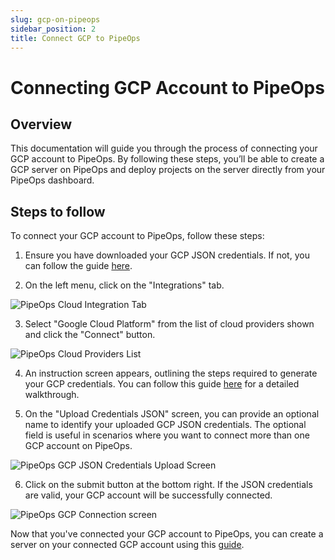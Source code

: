 ```yaml
---
slug: gcp-on-pipeops
sidebar_position: 2
title: Connect GCP to PipeOps
---
```


# Connecting GCP Account to PipeOps

## Overview

This documentation will guide you through the process of connecting your GCP account to PipeOps. By following these steps, you’ll be able to create a GCP server on PipeOps and deploy projects on the server directly from your PipeOps dashboard.

## Steps to follow

To connect your GCP account to PipeOps, follow these steps:

1. Ensure you have downloaded your GCP JSON credentials. If not, you can follow the guide [here](/docs/how-to-guides/tutorials/generate-gcp-json-credentials).

2. On the left menu, click on the "Integrations" tab.

![PipeOps Cloud Integration Tab](https://pub-950943fa1bc54978bed46ef104f9d81a.r2.dev/PipeOpsCloudIntegrationTab.png)

3. Select "Google Cloud Platform" from the list of cloud providers shown and click the "Connect" button.

![PipeOps Cloud Providers List](https://pub-950943fa1bc54978bed46ef104f9d81a.r2.dev/PipeOpsConnectCloudProviderList.png)

4. An instruction screen appears, outlining the steps required to generate your GCP credentials.
   You can follow this guide [here](/docs/how-to-guides/tutorials/generate-gcp-json-credentials) for a detailed walkthrough.

5. On the "Upload Credentials JSON" screen, you can provide an optional name to identify your uploaded GCP JSON credentials. The optional field is useful in scenarios where you want to connect more than one GCP account on PipeOps.

![PipeOps GCP JSON Credentials Upload Screen](https://pub-950943fa1bc54978bed46ef104f9d81a.r2.dev/Documentation%20Images/connect-gcp-step-two.png)

6. Click on the submit button at the bottom right. If the JSON credentials are valid, your GCP account will be successfully connected.

![PipeOps GCP Connection screen](https://pub-950943fa1bc54978bed46ef104f9d81a.r2.dev/PipeOpsGCPCredentialsUploaded.png)

Now that you've connected your GCP account to PipeOps, you can create a server on your connected GCP account using this [guide](/docs/servers/server-provisioning).
